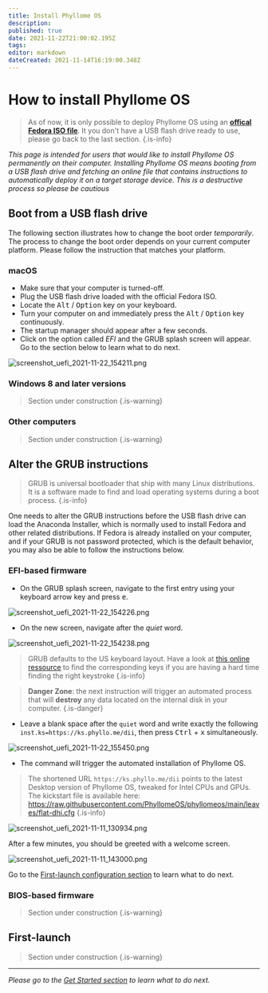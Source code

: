 ```yaml
---
title: Install Phyllome OS
description: 
published: true
date: 2021-11-22T21:00:02.195Z
tags: 
editor: markdown
dateCreated: 2021-11-14T16:19:00.348Z
---
```


# How to install Phyllome OS

> As of now, it is only possible to deploy Phyllome OS using an [**offical Fedora ISO file**](https://getfedora.org/en/server/). It you don't have a USB flash drive ready to use, please go back to the last section.
{.is-info}

*This page is intended for users that would like to install Phyllome OS permanently on their computer. Installing Phyllome OS means booting from a USB flash drive and fetching an online file that contains instructions to automatically deploy it on a target storage device. This is a destructive process so please be cautious*

## Boot from a USB flash drive

The following section illustrates how to change the boot order *temporarily*. The process to change the boot order depends on your current computer platform. Please follow the instruction that matches your platform.

### macOS

* Make sure that your computer is turned-off. 
* Plug the USB flash drive loaded with the official Fedora ISO.
* Locate the <kbd>Alt</kbd> / <kbd>Option</kbd> key on your keyboard.
* Turn your computer on and immediately press the <kbd>Alt</kbd> / <kbd>Option</kbd> key continuously.
* The startup manager should appear after a few seconds.
* Click on the option called *EFI* and the GRUB splash screen will appear. Go to the section below to learn what to do next.

![screenshot_uefi_2021-11-22_154211.png](/grub-kickstart/screenshot_uefi_2021-11-22_154211.png)

### Windows 8 and later versions

> Section under construction
{.is-warning}

### Other computers

> Section under construction
{.is-warning}

## Alter the GRUB instructions

> GRUB is universal bootloader that ship with many Linux distributions. It is a software made to find and load operating systems during a boot process.
{.is-info}

One needs to alter the GRUB instructions before the USB flash drive can load the Anaconda Installer, which is normally used to install Fedora and other related distributions. If Fedora is already installed on your computer, and if your GRUB is not password protected, which is the default behavior, you may also be able to follow the instructions below.

### EFI-based firmware

* On the GRUB splash screen, navigate to the first entry using your keyboard arrow key and press <kbd>e</kbd>.

![screenshot_uefi_2021-11-22_154226.png](/grub-kickstart/screenshot_uefi_2021-11-22_154226.png)

* On the new screen, navigate after the *quiet* word.

![screenshot_uefi_2021-11-22_154238.png](/grub-kickstart/screenshot_uefi_2021-11-22_154238.png)

> GRUB defaults to the US keyboard layout. Have a look at [this online ressource](https://en.wikipedia.org/wiki/QWERTY#/media/File:KB_United_States.svg) to find the corresponding keys if you are having a hard time finding the right keystroke
{.is-info}

> **Danger Zone**: the next instruction will trigger an automated process that will **destroy** any data located on the internal disk in your computer. 
{.is-danger}

* Leave a blank space after the `quiet` word and write exactly the following `inst.ks=https://ks.phyllo.me/dii`, then press <kbd>Ctrl</kbd> + <kbd>x</kbd> simultaneously.

![screenshot_uefi_2021-11-22_155450.png](/grub-kickstart/screenshot_uefi_2021-11-22_155450.png)

* The command will trigger the automated installation of Phyllome OS. 

> The shortened URL `https://ks.phyllo.me/dii` points to the latest Desktop version of Phyllome OS, tweaked for Intel CPUs and GPUs. The kickstart file is available here: https://raw.githubusercontent.com/PhyllomeOS/phyllomeos/main/leaves/flat-dhi.cfg
{.is-info}

![screenshot_uefi_2021-11-11_130934.png](/grub-kickstart/screenshot_uefi_2021-11-11_130934.png)

After a few minutes, you should be greeted with a welcome screen.

![screenshot_uefi_2021-11-11_143000.png](/grub-kickstart/screenshot_uefi_2021-11-11_143000.png)

Go to the [First-launch configuration section](/deploy/install#first-launch) to learn what to do next.

### BIOS-based firmware

> Section under construction
{.is-warning}

## First-launch

> Section under construction
{.is-warning}

---

*Please go to the [Get Started section](https://wiki.phyllo.me/getstarted/disk) to learn what to do next.*










